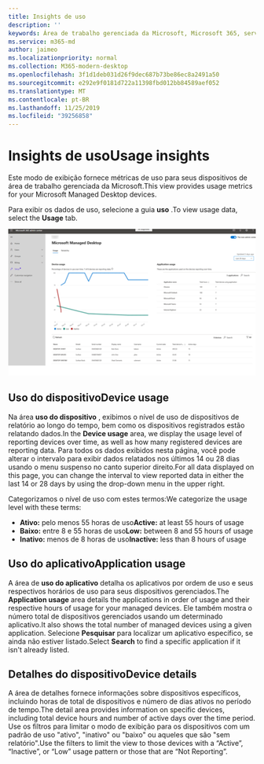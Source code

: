 ```yaml
---
title: Insights de uso
description: ''
keywords: Área de trabalho gerenciada da Microsoft, Microsoft 365, serviço, documentação
ms.service: m365-md
author: jaimeo
ms.localizationpriority: normal
ms.collection: M365-modern-desktop
ms.openlocfilehash: 3f1d1deb031d26f9dec687b73be86ec8a2491a50
ms.sourcegitcommit: e292e9f0181d722a11398fbd012bb84589aef052
ms.translationtype: MT
ms.contentlocale: pt-BR
ms.lasthandoff: 11/25/2019
ms.locfileid: "39256858"
---
```

# <a name="usage-insights"></a><span data-ttu-id="ab4ba-103">Insights de uso</span><span class="sxs-lookup"><span data-stu-id="ab4ba-103">Usage insights</span></span>
<span data-ttu-id="ab4ba-104">Este modo de exibição fornece métricas de uso para seus dispositivos de área de trabalho gerenciada da Microsoft.</span><span class="sxs-lookup"><span data-stu-id="ab4ba-104">This view provides usage metrics for your Microsoft Managed Desktop devices.</span></span> 

<span data-ttu-id="ab4ba-105">Para exibir os dados de uso, selecione a guia **uso** .</span><span class="sxs-lookup"><span data-stu-id="ab4ba-105">To view usage data, select the **Usage** tab.</span></span>

![Painel de uso](images/insights_usage.png)

## <a name="device-usage"></a><span data-ttu-id="ab4ba-107">Uso do dispositivo</span><span class="sxs-lookup"><span data-stu-id="ab4ba-107">Device usage</span></span>

<span data-ttu-id="ab4ba-108">Na área **uso do dispositivo** , exibimos o nível de uso de dispositivos de relatório ao longo do tempo, bem como os dispositivos registrados estão relatando dados.</span><span class="sxs-lookup"><span data-stu-id="ab4ba-108">In the **Device usage** area, we display the usage level of reporting devices over time, as well as how many registered devices are reporting data.</span></span> <span data-ttu-id="ab4ba-109">Para todos os dados exibidos nesta página, você pode alterar o intervalo para exibir dados relatados nos últimos 14 ou 28 dias usando o menu suspenso no canto superior direito.</span><span class="sxs-lookup"><span data-stu-id="ab4ba-109">For all data displayed on this page, you can change the interval to view reported data in either the last 14 or 28 days by using the drop-down menu in the upper right.</span></span>

<span data-ttu-id="ab4ba-110">Categorizamos o nível de uso com estes termos:</span><span class="sxs-lookup"><span data-stu-id="ab4ba-110">We categorize the usage level with these terms:</span></span>

- <span data-ttu-id="ab4ba-111">**Ativo:** pelo menos 55 horas de uso</span><span class="sxs-lookup"><span data-stu-id="ab4ba-111">**Active:** at least 55 hours of usage</span></span>
- <span data-ttu-id="ab4ba-112">**Baixo:** entre 8 e 55 horas de uso</span><span class="sxs-lookup"><span data-stu-id="ab4ba-112">**Low:** between 8 and 55 hours of usage</span></span>
- <span data-ttu-id="ab4ba-113">**Inativo:** menos de 8 horas de uso</span><span class="sxs-lookup"><span data-stu-id="ab4ba-113">**Inactive:** less than 8 hours of usage</span></span>




## <a name="application-usage"></a><span data-ttu-id="ab4ba-114">Uso do aplicativo</span><span class="sxs-lookup"><span data-stu-id="ab4ba-114">Application usage</span></span>

<span data-ttu-id="ab4ba-115">A área de **uso do aplicativo** detalha os aplicativos por ordem de uso e seus respectivos horários de uso para seus dispositivos gerenciados.</span><span class="sxs-lookup"><span data-stu-id="ab4ba-115">The **Application usage** area details the applications in order of usage and their respective hours of usage for your managed devices.</span></span> <span data-ttu-id="ab4ba-116">Ele também mostra o número total de dispositivos gerenciados usando um determinado aplicativo.</span><span class="sxs-lookup"><span data-stu-id="ab4ba-116">It also shows the total number of managed devices using a given application.</span></span> <span data-ttu-id="ab4ba-117">Selecione **Pesquisar** para localizar um aplicativo específico, se ainda não estiver listado.</span><span class="sxs-lookup"><span data-stu-id="ab4ba-117">Select **Search** to find a specific application if it isn't already listed.</span></span>


## <a name="device-details"></a><span data-ttu-id="ab4ba-118">Detalhes do dispositivo</span><span class="sxs-lookup"><span data-stu-id="ab4ba-118">Device details</span></span>
<span data-ttu-id="ab4ba-119">A área de detalhes fornece informações sobre dispositivos específicos, incluindo horas de total de dispositivos e número de dias ativos no período de tempo.</span><span class="sxs-lookup"><span data-stu-id="ab4ba-119">The detail area provides information on specific devices, including total device hours and number of active days over the time period.</span></span> <span data-ttu-id="ab4ba-120">Use os filtros para limitar o modo de exibição para os dispositivos com um padrão de uso "ativo", "inativo" ou "baixo" ou aqueles que são "sem relatório".</span><span class="sxs-lookup"><span data-stu-id="ab4ba-120">Use the filters to limit the view to those devices with a “Active”, “Inactive”, or “Low” usage pattern or those that are “Not Reporting”.</span></span> 